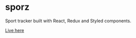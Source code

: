 # sporz

Sport tracker built with React, Redux and Styled components.

[Live here](https://hungry-galileo-f1be9b.netlify.com/)
